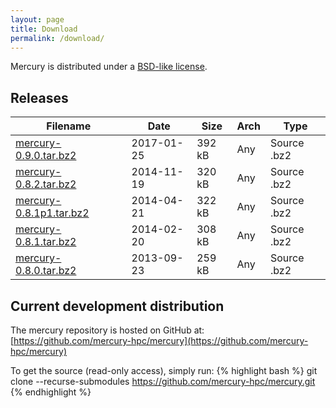 ```yaml
---
layout: page
title: Download
permalink: /download/
---
```


Mercury is distributed under a [BSD-like license][license].

## Releases

Filename                           | Date       | Size    | Arch | Type
---------------------------------- | ---------- | ------- | ---- | ----
[mercury-0.9.0.tar.bz2][0.9.0]     | 2017-01-25 | 392 kB  | Any  | Source .bz2
[mercury-0.8.2.tar.bz2][0.8.2]     | 2014-11-19 | 320 kB  | Any  | Source .bz2
[mercury-0.8.1p1.tar.bz2][0.8.1p1] | 2014-04-21 | 322 kB  | Any  | Source .bz2
[mercury-0.8.1.tar.bz2][0.8.1]     | 2014-02-20 | 308 kB  | Any  | Source .bz2
[mercury-0.8.0.tar.bz2][0.8.0]     | 2013-09-23 | 259 kB  | Any  | Source .bz2

[license]: https://github.com/mercury-hpc/mercury/blob/master/COPYING
[0.9.0]: ftp://ftp.mcs.anl.gov/pub/mercury/releases/mercury-0.9.0.tar.bz2
[0.8.2]: ftp://ftp.mcs.anl.gov/pub/mercury/releases/mercury-0.8.2.tar.bz2
[0.8.1p1]: ftp://ftp.mcs.anl.gov/pub/mercury/releases/mercury-0.8.1p1.tar.bz2
[0.8.1]: ftp://ftp.mcs.anl.gov/pub/mercury/releases/mercury-0.8.1.tar.bz2
[0.8.0]: ftp://ftp.mcs.anl.gov/pub/mercury/releases/mercury-0.8.0.tar.bz2

## Current development distribution

The mercury repository is hosted on GitHub at:
[https://github.com/mercury-hpc/mercury](https://github.com/mercury-hpc/mercury)

To get the source (read-only access), simply run:
{% highlight bash %}
git clone --recurse-submodules https://github.com/mercury-hpc/mercury.git 
{% endhighlight %}
